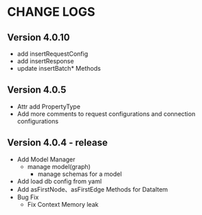 # CHANGE LOGS

## Version 4.0.10

- add insertRequestConfig
- add insertResponse
- update insertBatch* Methods

## Version 4.0.5

- Attr add PropertyType
- Add more comments to request configurations and connection configurations



## Version 4.0.4 - release

- Add Model Manager
  - manage model(graph)
    - manage schemas for a model
- Add load db config from yaml
- Add asFirstNode、asFirstEdge Methods for DataItem
- Bug Fix
  - Fix Context Memory leak
